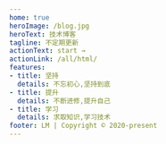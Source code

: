```yaml
---
home: true
heroImage: /blog.jpg
heroText: 技术博客
tagline: 不定期更新
actionText: start →
actionLink: /all/html/
features:
- title: 坚持
  details: 不忘初心,坚持到底
- title: 提升
  details: 不断进修,提升自己
- title: 学习
  details: 求取知识,学习技术
footer: LM | Copyright © 2020-present
---
```


<!-- # Hello VuePress -->